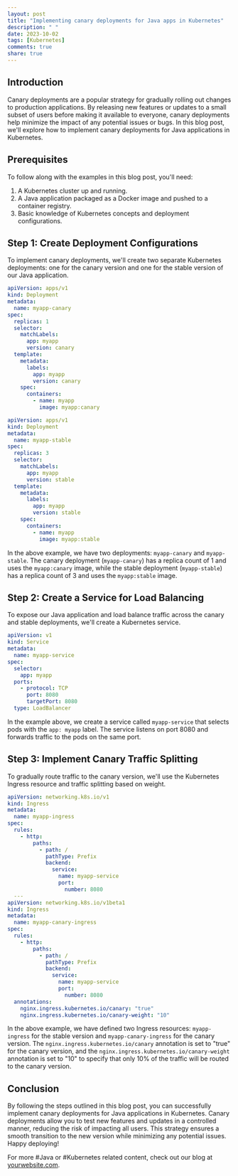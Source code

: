 ```yaml
---
layout: post
title: "Implementing canary deployments for Java apps in Kubernetes"
description: " "
date: 2023-10-02
tags: [Kubernetes]
comments: true
share: true
---
```


## Introduction

Canary deployments are a popular strategy for gradually rolling out changes to production applications. By releasing new features or updates to a small subset of users before making it available to everyone, canary deployments help minimize the impact of any potential issues or bugs. In this blog post, we'll explore how to implement canary deployments for Java applications in Kubernetes.

## Prerequisites

To follow along with the examples in this blog post, you'll need:

1. A Kubernetes cluster up and running.
2. A Java application packaged as a Docker image and pushed to a container registry.
3. Basic knowledge of Kubernetes concepts and deployment configurations.

## Step 1: Create Deployment Configurations

To implement canary deployments, we'll create two separate Kubernetes deployments: one for the canary version and one for the stable version of our Java application.

```yaml
apiVersion: apps/v1
kind: Deployment
metadata:
  name: myapp-canary
spec:
  replicas: 1
  selector:
    matchLabels:
      app: myapp
      version: canary
  template:
    metadata:
      labels:
        app: myapp
        version: canary
    spec:
      containers:
        - name: myapp
          image: myapp:canary
```

```yaml
apiVersion: apps/v1
kind: Deployment
metadata:
  name: myapp-stable
spec:
  replicas: 3
  selector:
    matchLabels:
      app: myapp
      version: stable
  template:
    metadata:
      labels:
        app: myapp
        version: stable
    spec:
      containers:
        - name: myapp
          image: myapp:stable
```

In the above example, we have two deployments: `myapp-canary` and `myapp-stable`. The canary deployment (`myapp-canary`) has a replica count of 1 and uses the `myapp:canary` image, while the stable deployment (`myapp-stable`) has a replica count of 3 and uses the `myapp:stable` image.

## Step 2: Create a Service for Load Balancing

To expose our Java application and load balance traffic across the canary and stable deployments, we'll create a Kubernetes service.

```yaml
apiVersion: v1
kind: Service
metadata:
  name: myapp-service
spec:
  selector:
    app: myapp
  ports:
    - protocol: TCP
      port: 8080
      targetPort: 8080
  type: LoadBalancer
```

In the example above, we create a service called `myapp-service` that selects pods with the `app: myapp` label. The service listens on port 8080 and forwards traffic to the pods on the same port.

## Step 3: Implement Canary Traffic Splitting

To gradually route traffic to the canary version, we'll use the Kubernetes Ingress resource and traffic splitting based on weight.

```yaml
apiVersion: networking.k8s.io/v1
kind: Ingress
metadata:
  name: myapp-ingress
spec:
  rules:
    - http:
        paths:
          - path: /
            pathType: Prefix
            backend:
              service:
                name: myapp-service
                port:
                  number: 8080
  ---
apiVersion: networking.k8s.io/v1beta1
kind: Ingress
metadata:
  name: myapp-canary-ingress
spec:
  rules:
    - http:
        paths:
          - path: /
            pathType: Prefix
            backend:
              service:
                name: myapp-service
                port:
                  number: 8080
  annotations:
    nginx.ingress.kubernetes.io/canary: "true"
    nginx.ingress.kubernetes.io/canary-weight: "10"
```

In the above example, we have defined two Ingress resources: `myapp-ingress` for the stable version and `myapp-canary-ingress` for the canary version. The `nginx.ingress.kubernetes.io/canary` annotation is set to "true" for the canary version, and the `nginx.ingress.kubernetes.io/canary-weight` annotation is set to "10" to specify that only 10% of the traffic will be routed to the canary version.

## Conclusion

By following the steps outlined in this blog post, you can successfully implement canary deployments for Java applications in Kubernetes. Canary deployments allow you to test new features and updates in a controlled manner, reducing the risk of impacting all users. This strategy ensures a smooth transition to the new version while minimizing any potential issues. Happy deploying!

For more #Java or #Kubernetes related content, check out our blog at [yourwebsite.com](https://yourwebsite.com).